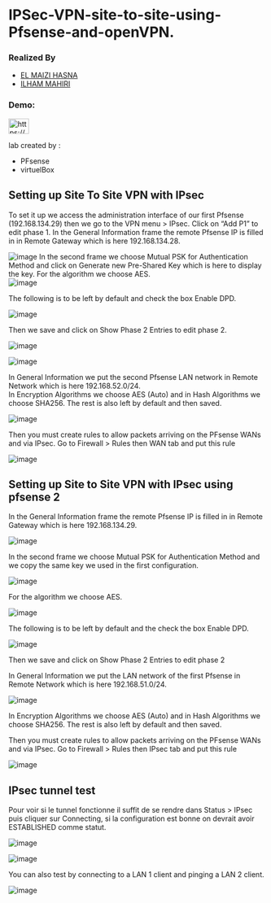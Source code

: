 # IPSec-VPN-site-to-site-using-Pfsense-and-openVPN.
### Realized By
- [EL MAIZI HASNA](https://github.com/HassnaMz)
- [ILHAM MAHIRI](https://github.com/IllhamM)
  
<h3 align="left">Demo:</h3>
<p align="left">
<a href="  https://youtu.be/2zq-68SIFbA" target="blank"><img align="center" src="https://raw.githubusercontent.com/rahuldkjain/github-profile-readme-generator/master/src/images/icons/Social/youtube.svg" alt=" https://youtu.be/2zq-68SIFbA " height="30" width="40" /></a>
</p>
 

lab created by :

* PFsense
* virtuelBox

 ## Setting up Site To Site VPN with IPsec  
   To set it up we access the administration interface of our first Pfsense (192.168.134.29) then we go to the VPN menu > IPsec. Click on “Add P1” to edit phase 1.
   In the General Information frame the remote Pfsense IP is filled in in Remote Gateway which is here 192.168.134.28.
   
![image](https://user-images.githubusercontent.com/115992922/212722284-b9c89327-912f-4c6b-a5f0-332591856020.png)
    In the second frame we choose Mutual PSK for Authentication Method and click on Generate new Pre-Shared Key which is here to display the key.
    For the algorithm we choose AES.    
![image](https://user-images.githubusercontent.com/115992922/212724098-0c5c7c6f-ad9f-44b2-9c26-98d2dfdd6813.png)

The following is to be left by default and check the box Enable DPD.  

![image](https://user-images.githubusercontent.com/115992922/212724282-7c391d46-1c85-4455-90a6-74a7293ec4bc.png)

Then we save and click on Show Phase 2 Entries to edit phase 2.

![image](https://user-images.githubusercontent.com/115992922/212724381-66ffccb5-e8b6-440d-bf0a-c0384ff83022.png)

![image](https://user-images.githubusercontent.com/115992922/212724462-487ff5d9-1dac-45f8-85f7-19d9fe4e7c51.png)

In General Information we put the second Pfsense LAN network in Remote Network which is here 192.168.52.0/24.    
In Encryption Algorithms we choose AES (Auto) and in Hash Algorithms we choose SHA256. The rest is also left by default and then saved. 
         
![image](https://user-images.githubusercontent.com/115992922/212724682-91f89a38-982c-4825-977e-e0c142780599.png)

Then you must create rules to allow packets arriving on the PFsense WANs and via IPsec. Go to Firewall > Rules then WAN tab and put this rule  

![image](https://user-images.githubusercontent.com/115992922/212725893-7fa1ca6a-21d0-45f7-90b4-15f55aa47d7e.png)
## Setting up Site to Site VPN with IPsec using pfsense 2

In the General Information frame the remote Pfsense IP is filled in in Remote Gateway which is here 192.168.134.29.

![image](https://user-images.githubusercontent.com/115992922/212726289-b2247744-26f3-4f7a-886b-6b88ccc96c59.png)

In the second frame we choose Mutual PSK for Authentication Method and we copy the same key we used in the first configuration.

![image](https://user-images.githubusercontent.com/115992922/212726400-a6d0a511-c296-4e57-b599-3cb0a1f3bf61.png)

For the algorithm we choose AES.  

![image](https://user-images.githubusercontent.com/115992922/212726523-04de1480-c017-49bf-87a4-a4baed233ac9.png)

The following is to be left by default and the check the box Enable DPD.
  
![image](https://user-images.githubusercontent.com/115992922/212726666-eb1329f5-86a6-4c94-bacb-8852f97af913.png)
  
Then we save and click on Show Phase 2 Entries to edit phase 2

In General Information we put the LAN network of the first Pfsense in Remote Network which is here 192.168.51.0/24.  

![image](https://user-images.githubusercontent.com/115992922/212726966-fa30c35e-4b77-43ac-a5f6-701636e24d3c.png)

In Encryption Algorithms we choose AES (Auto) and in Hash Algorithms we choose SHA256. The rest is also left by default and then saved.  

Then you must create rules to allow packets arriving on the PFsense WANs and via IPsec. Go to Firewall > Rules then IPsec tab and put this rule  

![image](https://user-images.githubusercontent.com/115992922/212727195-59d26702-3bf9-4649-8fd1-8e81770571eb.png)

##	IPsec tunnel test 
Pour voir si le tunnel fonctionne il suffit de se rendre dans Status > IPsec puis   cliquer sur    Connecting, si la configuration est bonne on devrait avoir ESTABLISHED comme statut. 

![image](https://user-images.githubusercontent.com/115992922/212727619-abe70b6f-2012-4835-b19b-c98d0500fef1.png)

![image](https://user-images.githubusercontent.com/115992922/212727702-d3f33d8e-8113-46e9-bf46-65ab4ed80b1b.png)

You can also test by connecting to a LAN 1 client and pinging a LAN 2 client.   

![image](https://user-images.githubusercontent.com/115992922/212728015-f1668beb-4a3b-444b-adad-084cb67fa820.png)










 
  
   
   
    
     
     
      


     

     
    
   

   
 
  
   
   
    
     
     
      


     

     
    
   

   
 
  
   
   
    
     
     
      


     

     
    
   

   
 
  
  
   
   
   
   
   
   
   
   
   
   
   
   
  
  
  
 
  
 
  
   
   
    
     
     
      


     

     
    
   

   
 
  
   
   
    
     
     
      


     

     
    
   

   
 
  
 
  
   
   
    
     
     
      


     

     
    
   

   
 
  
   
   
    
     
     
      


     

     
    
   

   
 
  
 
  
   
   
    
     
     
      


     

     
    
   

   
 
  
   
   
    
     
     
      


     

     
    
   

   
 
  
 
  
   
   
    
     
     
      


     

     
    
   

   
 
  
   
   
    
     
     
      


     

     
    
   

   
 
  
 
  
 
 



  
